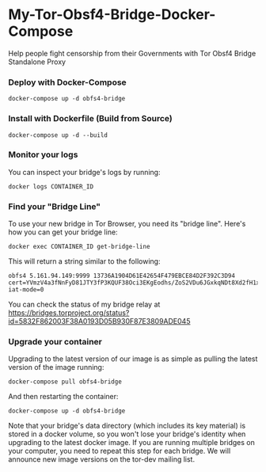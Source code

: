 # My-Tor-Obsf4-Bridge-Docker-Compose
Help people fight censorship from their Governments with Tor Obsf4 Bridge Standalone Proxy

### Deploy with Docker-Compose
```
docker-compose up -d obfs4-bridge
```

### Install with Dockerfile (Build from Source)
```
docker-compose up -d --build
```

### Monitor your logs

You can inspect your bridge's logs by running:
```
docker logs CONTAINER_ID
```

### Find your "Bridge Line"
To use your new bridge in Tor Browser, you need its "bridge line". Here's how you can get your bridge line:

```
docker exec CONTAINER_ID get-bridge-line
```

This will return a string similar to the following:
```
obfs4 5.161.94.149:9999 13736A1904D61E42654F479EBCE84D2F392C3D94 cert=YVmzV4a3fNnFyD81JTY3fP3KQUF38Oci3EKgEodhs/ZoS2VDu6JGxkqNDt8Xd2fH1xmHFw iat-mode=0
```
You can check the status of my bridge relay at https://bridges.torproject.org/status?id=5832F862003F38A0193D05B930F87E3809ADE045

### Upgrade your container

Upgrading to the latest version of our image is as simple as pulling the latest version of the image running:

```
docker-compose pull obfs4-bridge
```

And then restarting the container:

```
docker-compose up -d obfs4-bridge
```

Note that your bridge's data directory (which includes its key material) is stored in a docker volume, so you won't lose your bridge's identity when upgrading to the latest docker image. If you are running multiple bridges on your computer, you need to repeat this step for each bridge. We will announce new image versions on the tor-dev mailing list.
